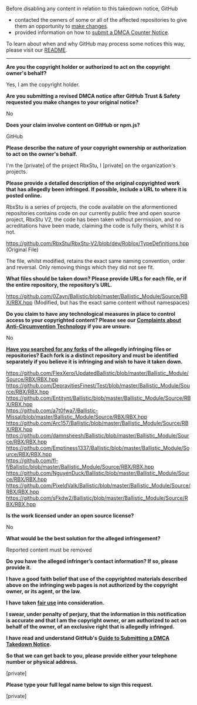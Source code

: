 Before disabling any content in relation to this takedown notice, GitHub
- contacted the owners of some or all of the affected repositories to give them an opportunity to [make changes](https://docs.github.com/en/github/site-policy/dmca-takedown-policy#a-how-does-this-actually-work).
- provided information on how to [submit a DMCA Counter Notice](https://docs.github.com/en/articles/guide-to-submitting-a-dmca-counter-notice).

To learn about when and why GitHub may process some notices this way, please visit our [README](https://github.com/github/dmca/blob/master/README.md#anatomy-of-a-takedown-notice).

---

**Are you the copyright holder or authorized to act on the copyright owner's behalf?**

Yes, I am the copyright holder.

**Are you submitting a revised DMCA notice after GitHub Trust & Safety requested you make changes to your original notice?**

No

**Does your claim involve content on GitHub or npm.js?**

GitHub

**Please describe the nature of your copyright ownership or authorization to act on the owner's behalf.**

I'm the [private] of the project RbxStu, I [private] on the organization's projects.

**Please provide a detailed description of the original copyrighted work that has allegedly been infringed. If possible, include a URL to where it is posted online.**

RbxStu is a series of projects, the code available on the aformentioned repositories contains code on our currently public free and open source project, RbxStu V2, the code has been taken without permission, and no acreditations have been made, claiming the code is fully theirs, whilst it is not.

https://github.com/RbxStu/RbxStu-V2/blob/dev/Roblox/TypeDefinitions.hpp (Original File)

The file, whilst modified, retains the exact same naming convention, order and reversal. Only removing things which they did not see fit.

**What files should be taken down? Please provide URLs for each file, or if the entire repository, the repository’s URL.**

https://github.com/0Zayn/Ballistic/blob/master/Ballistic_Module/Source/RBX/RBX.hpp (Modified, but has the exact same content without namespaces)

**Do you claim to have any technological measures in place to control access to your copyrighted content? Please see our <a href="https://docs.github.com/articles/guide-to-submitting-a-dmca-takedown-notice#complaints-about-anti-circumvention-technology">Complaints about Anti-Circumvention Technology</a> if you are unsure.**

No

**<a href="https://docs.github.com/articles/dmca-takedown-policy#b-what-about-forks-or-whats-a-fork">Have you searched for any forks</a> of the allegedly infringing files or repositories? Each fork is a distinct repository and must be identified separately if you believe it is infringing and wish to have it taken down.**

https://github.com/FlexXero/UpdatedBallistic/blob/master/Ballistic_Module/Source/RBX/RBX.hpp  
https://github.com/DepravitiesFinest/Test/blob/master/Ballistic_Module/Source/RBX/RBX.hpp  
https://github.com/Entitynt/Ballistic/blob/master/Ballistic_Module/Source/RBX/RBX.hpp  
https://github.com/a7t0fwa7/Ballistic-Missal/blob/master/Ballistic_Module/Source/RBX/RBX.hpp  
https://github.com/Arc157/Ballistic/blob/master/Ballistic_Module/Source/RBX/RBX.hpp  
https://github.com/damnsheesh/Ballistic/blob/master/Ballistic_Module/Source/RBX/RBX.hpp  
https://github.com/Emptiness1337/Ballistic/blob/master/Ballistic_Module/Source/RBX/RBX.hpp  
https://github.com/fl-f/Ballistic/blob/master/Ballistic_Module/Source/RBX/RBX.hpp  
https://github.com/NguyenDuck/Ballistic/blob/master/Ballistic_Module/Source/RBX/RBX.hpp  
https://github.com/PixeldValk/Ballistic/blob/master/Ballistic_Module/Source/RBX/RBX.hpp  
https://github.com/sFkdw2/Ballistic/blob/master/Ballistic_Module/Source/RBX/RBX.hpp  

**Is the work licensed under an open source license?**

No

**What would be the best solution for the alleged infringement?**

Reported content must be removed

**Do you have the alleged infringer’s contact information? If so, please provide it.**

**I have a good faith belief that use of the copyrighted materials described above on the infringing web pages is not authorized by the copyright owner, or its agent, or the law.**

**I have taken <a href="https://www.lumendatabase.org/topics/22">fair use</a> into consideration.**

**I swear, under penalty of perjury, that the information in this notification is accurate and that I am the copyright owner, or am authorized to act on behalf of the owner, of an exclusive right that is allegedly infringed.**

**I have read and understand GitHub's <a href="https://docs.github.com/articles/guide-to-submitting-a-dmca-takedown-notice/">Guide to Submitting a DMCA Takedown Notice</a>.**

**So that we can get back to you, please provide either your telephone number or physical address.**

[private]

**Please type your full legal name below to sign this request.**

[private]
